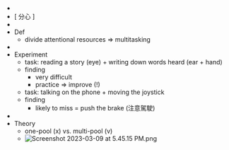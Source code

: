 -
- [ 分心 ]
-
- Def
	- divide attentional resources => multitasking
-
- Experiment
	- task:  reading a story (eye) + writing down words heard (ear + hand)
	- finding
		- very difficult
		- practice => improve (!)
	- task:  talking on the phone + moving the joystick
	- finding
		- likely to miss = push the brake (注意駕駛)
-
- Theory
	- one-pool (x) vs. multi-pool (v)
	- ![Screenshot 2023-03-09 at 5.45.15 PM.png](Screenshot_2023-03-09_at_5.45.15_PM_1678355120394_0.png)